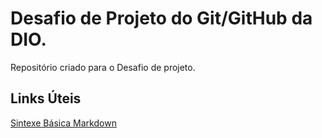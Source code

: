 # Desafio de Projeto do Git/GitHub da DIO.
Repositório criado para o Desafio de projeto.

## Links Úteis
[Sintexe Básica Markdown](https://www.markdownguide.org/basic-syntax/)
